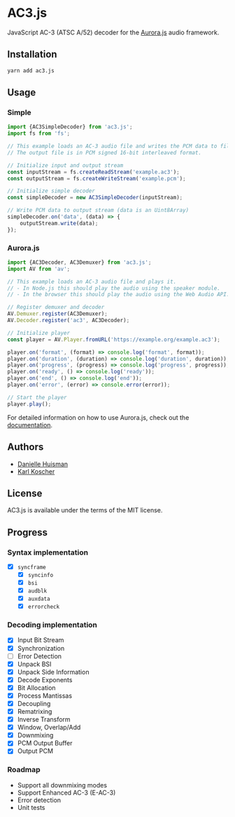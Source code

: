 # AC3.js

JavaScript AC-3 (ATSC A/52) decoder for the [Aurora.js](https://github.com/audiocogs/aurora.js) audio framework.

## Installation

```bash
yarn add ac3.js
```

## Usage

### Simple

```javascript
import {AC3SimpleDecoder} from 'ac3.js';
import fs from 'fs';

// This example loads an AC-3 audio file and writes the PCM data to file.
// The output file is in PCM signed 16-bit interleaved format.

// Initialize input and output stream
const inputStream = fs.createReadStream('example.ac3');
const outputStream = fs.createWriteStream('example.pcm');

// Initialize simple decoder
const simpleDecoder = new AC3SimpleDecoder(inputStream);

// Write PCM data to output stream (data is an Uint8Array)
simpleDecoder.on('data', (data) => {
    outputStream.write(data);
});
```

### Aurora.js

```javascript
import {AC3Decoder, AC3Demuxer} from 'ac3.js';
import AV from 'av';

// This example loads an AC-3 audio file and plays it.
// - In Node.js this should play the audio using the speaker module.
// - In the browser this should play the audio using the Web Audio API.

// Register demuxer and decoder
AV.Demuxer.register(AC3Demuxer);
AV.Decoder.register('ac3', AC3Decoder);

// Initialize player
const player = AV.Player.fromURL('https://example.org/example.ac3');

player.on('format', (format) => console.log('format', format));
player.on('duration', (duration) => console.log('duration', duration));
player.on('progress', (progress) => console.log('progress', progress));
player.on('ready', () => console.log('ready'));
player.on('end', () => console.log('end'));
player.on('error', (error) => console.error(error));

// Start the player
player.play();
```

For detailed information on how to use Aurora.js, check out the [documentation](https://github.com/audiocogs/aurora.js/wiki).

## Authors

-   [Danielle Huisman](https://github.com/DanielleHuisman)
-   [Karl Koscher](https://github.com/supersat)

## License

AC3.js is available under the terms of the MIT license.

## Progress

### Syntax implementation

-   [x] `syncframe`
    -   [x] `syncinfo`
    -   [x] `bsi`
    -   [x] `audblk`
    -   [x] `auxdata`
    -   [x] `errorcheck`

### Decoding implementation

-   [x] Input Bit Stream
-   [x] Synchronization
-   [ ] Error Detection
-   [x] Unpack BSI
-   [x] Unpack Side Information
-   [x] Decode Exponents
-   [x] Bit Allocation
-   [x] Process Mantissas
-   [x] Decoupling
-   [x] Rematrixing
-   [x] Inverse Transform
-   [x] Window, Overlap/Add
-   [x] Downmixing
-   [x] PCM Output Buffer
-   [x] Output PCM

### Roadmap

-   Support all downmixing modes
-   Support Enhanced AC-3 (E-AC-3)
-   Error detection
-   Unit tests
